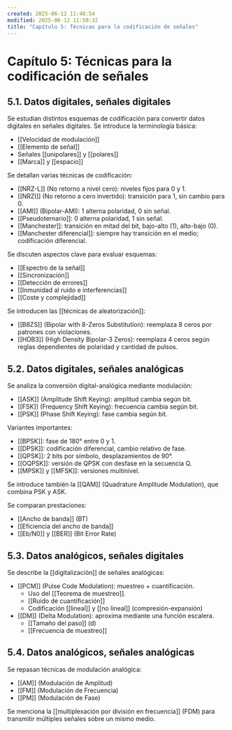 ```yaml
---
created: 2025-06-12 11:48:54
modified: 2025-06-12 11:50:32
title: "Capítulo 5: Técnicas para la codificación de señales"
---
```


# Capítulo 5: Técnicas para la codificación de señales

## 5.1. Datos digitales, señales digitales

Se estudian distintos esquemas de codificación para convertir datos digitales en señales digitales. Se introduce la terminología básica:

- [[Velocidad de modulación]]
- [[Elemento de señal]]
- Señales [[unipolares]] y [[polares]]
- [[Marca]] y [[espacio]]

Se detallan varias técnicas de codificación:

- [[NRZ-L]] (No retorno a nivel cero): niveles fijos para 0 y 1.
- [[NRZI]] (No retorno a cero invertido): transición para 1, sin cambio para 0.
- [[AMI]] (Bipolar-AMI): 1 alterna polaridad, 0 sin señal.
- [[Pseudoternario]]: 0 alterna polaridad, 1 sin señal.
- [[Manchester]]: transición en mitad del bit, bajo-alto (1), alto-bajo (0).
- [[Manchester diferencial]]: siempre hay transición en el medio; codificación diferencial.

Se discuten aspectos clave para evaluar esquemas:

- [[Espectro de la señal]]
- [[Sincronización]]
- [[Detección de errores]]
- [[Inmunidad al ruido e interferencias]]
- [[Coste y complejidad]]

Se introducen las [[técnicas de aleatorización]]:

- [[B8ZS]] (Bipolar with 8-Zeros Substitution): reemplaza 8 ceros por patrones con violaciones.
- [[HDB3]] (High Density Bipolar-3 Zeros): reemplaza 4 ceros según reglas dependientes de polaridad y cantidad de pulsos.

## 5.2. Datos digitales, señales analógicas

Se analiza la conversión digital-analógica mediante modulación:

- [[ASK]] (Amplitude Shift Keying): amplitud cambia según bit.
- [[FSK]] (Frequency Shift Keying): frecuencia cambia según bit.
- [[PSK]] (Phase Shift Keying): fase cambia según bit.

Variantes importantes:

- [[BPSK]]: fase de 180° entre 0 y 1.
- [[DPSK]]: codificación diferencial, cambio relativo de fase.
- [[QPSK]]: 2 bits por símbolo, desplazamientos de 90°.
- [[OQPSK]]: versión de QPSK con desfase en la secuencia Q.
- [[MPSK]] y [[MFSK]]: versiones multinivel.

Se introduce también la [[QAM]] (Quadrature Amplitude Modulation), que combina PSK y ASK.

Se comparan prestaciones:

- [[Ancho de banda]] (BT)
- [[Eficiencia del ancho de banda]]
- [[Eb/N0]] y [[BER]] (Bit Error Rate)

## 5.3. Datos analógicos, señales digitales

Se describe la [[digitalización]] de señales analógicas:

- [[PCM]] (Pulse Code Modulation): muestreo + cuantificación.
    - Uso del [[Teorema de muestreo]].
    - [[Ruido de cuantificación]]
    - Codificación [[lineal]] y [[no lineal]] (compresión-expansión)
- [[DM]] (Delta Modulation): aproxima mediante una función escalera.
    - [[Tamaño del paso]] (d)
    - [[Frecuencia de muestreo]]

## 5.4. Datos analógicos, señales analógicas

Se repasan técnicas de modulación analógica:

- [[AM]] (Modulación de Amplitud)
- [[FM]] (Modulación de Frecuencia)
- [[PM]] (Modulación de Fase)

Se menciona la [[multiplexación por división en frecuencia]] (FDM) para transmitir múltiples señales sobre un mismo medio.

